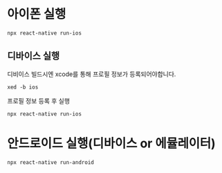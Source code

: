 # 아이폰 실행

```
npx react-native run-ios
```

## 디바이스 실행

디비이스 빌드시엔 xcode를 통해 프로필 정보가 등록되어야합니다.

```
xed -b ios
```

프로필 정보 등록 후 실행

```
npx react-native run-ios
```

# 안드로이드 실행(디바이스 or 에뮬레이터)

```
npx react-native run-android
```
